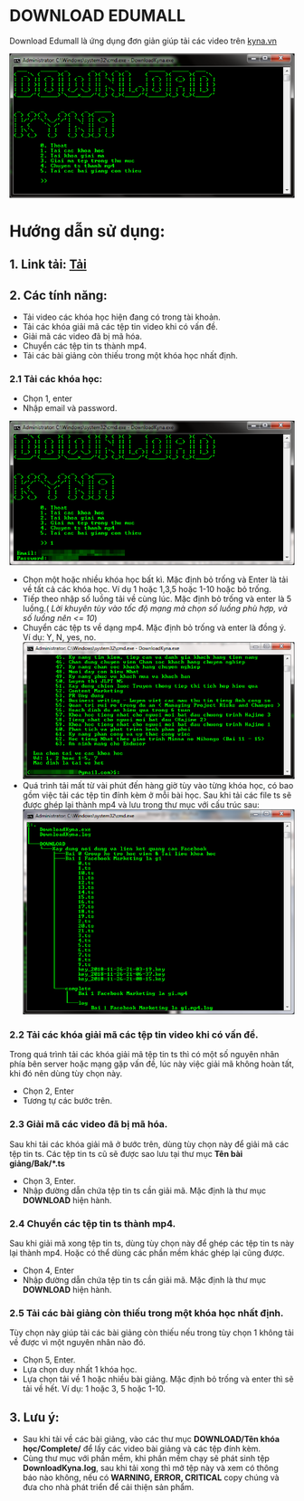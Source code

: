 # DOWNLOAD EDUMALL

Download Edumall là ứng dụng đơn giản giúp tải các video trên [kyna.vn](https://kyna.vn/)

![](img/Image_001.png)

# Hướng dẫn sử dụng:
## 1. Link tải: [Tải](https://github.com/NguyenKhong/Download_Kyna/raw/master/exe/DownloadKyna.exe)
## 2. Các tính năng:
* Tải video các khóa học hiện đang có trong tài khoản.
* Tải các khóa giải mã các tệp tin video khi có vấn đề.
* Giải mã các video đã bị mã hóa.
* Chuyển các tệp tin ts thành mp4.
* Tải các bài giảng còn thiếu trong một khóa học nhất định.
### 2.1 Tải các khóa học:
* Chọn 1, enter
* Nhập email và password.

![](img/Image_002.png)

* Chọn một hoặc nhiều khóa học bất kì. Mặc định bỏ trống và Enter là tải về tất cả các khóa học. Ví dụ 1 hoặc 1,3,5 hoặc 1-10 hoặc bỏ trống.
* Tiếp theo nhập số luồng tải về cùng lúc. Mặc định bỏ trống và enter là 5 luồng.( *Lời khuyên tùy vào tốc độ mạng mà chọn số luồng phù hợp, và số luồng nên <= 10*)
* Chuyển các tệp ts về dạng mp4. Mặc định bỏ trống và enter là đồng ý. Ví dụ: Y, N, yes, no.
![](img/Image_003.png)
* Quá trình tải mất từ vài phút đến hàng giờ tùy vào từng khóa học, có bao gồm việc tải các tệp tin đính kèm ở mỗi bài học. Sau khi tải các file ts sẽ được ghép lại thành mp4 và lưu trong thư mục với cấu trúc sau:
![](img/Image_004.png)

### 2.2 Tải các khóa giải mã các tệp tin video khi có vấn đề.
 Trong quá trình tải các khóa giải mã tệp tin ts thì có một số nguyên nhân phía bên server hoặc mạng gặp vấn đề, lúc này việc giải mã không hoàn tất, khi đó nên dùng tùy chọn này.
 * Chọn 2, Enter
 * Tương tự các bước trên.
### 2.3 Giải mã các video đã bị mã hóa.
 Sau khi tải các khóa giải mã ở bước trên, dùng tùy chọn này để giải mã các tệp tin ts. Các tệp tin ts cũ sẽ được sao lưu tại thư mục **Tên bài giảng/Bak/\*.ts**
* Chọn 3, Enter.
* Nhập đường dẫn chứa tệp tin ts cần giải mã. Mặc định là thư mục **DOWNLOAD** hiện hành.
### 2.4 Chuyển các tệp tin ts thành mp4.
 Sau khi giải mã xong tệp tin ts, dùng tùy chọn này để ghép các tệp tin ts này lại thành mp4. Hoặc có thể dùng các phần mềm khác ghép lại cũng được.
* Chọn 4, Enter
* Nhập đường dẫn chứa tệp tin ts cần giải mã. Mặc định là thư mục **DOWNLOAD** hiện hành.
### 2.5 Tải các bài giảng còn thiếu trong một khóa học nhất định.
 Tùy chọn này giúp tải các bài giảng còn thiếu nếu trong tùy chọn 1 không tải về được vì một nguyên nhân nào đó.
* Chọn 5, Enter.
* Lựa chọn duy nhất 1 khóa học.
* Lựa chọn tải về 1 hoặc nhiều bài giảng. Mặc định bỏ trống và enter thì sẽ tải về hết. Ví dụ: 1 hoặc 3, 5 hoặc 1-10. 

## 3. Lưu ý:
* Sau khi tải về các bài giảng, vào các thư mục **DOWNLOAD/Tên khóa học/Complete/** để lấy các video bài giảng và các tệp đính kèm.
* Cùng thư mục với phần mềm, khi phần mềm chạy sẽ phát sinh tệp **DownloadKyna.log**, sau khi tải xong thì mở tệp này và xem có thông báo nào không, nếu có **WARNING, ERROR, CRITICAL** copy chúng và đưa cho nhà phát triển để cải thiện sản phẩm.
